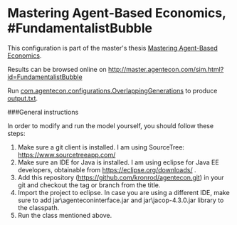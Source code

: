 # Mastering Agent-Based Economics, #FundamentalistBubble

This configuration is part of the master's thesis [Mastering Agent-Based Economics](http://master.agentecon.com/thesis.pdf).

Results can be browsed online on http://master.agentecon.com/sim.html?id=FundamentalistBubble

Run [com.agentecon.configurations.OverlappingGenerations](https://github.com/kronrod/agentecon/blob/FundamentalistBubble/src/com/agentecon/configurations/OverlappingGenerations.java) to produce [output.txt](https://github.com/kronrod/agentecon/blob/FundamentalistBubble/src/com/agentecon/configurations/output.txt).

###General instructions

In order to modify and run the model yourself, you should follow these steps:

1. Make sure a git client is installed. I am using SourceTree: https://www.sourcetreeapp.com/
2. Make sure an IDE for Java is installed. I am using eclipse for Java EE developers, obtainable from https://eclipse.org/downloads/ .
3. Add this repository (https://github.com/kronrod/agentecon.git) in your git and checkout the tag or branch from the title.
4. Import the project to eclipse. In case you are using a different IDE, make sure to add jar\agenteconinterface.jar and jar\jacop-4.3.0.jar library to the classpath.
5. Run the class mentioned above.
